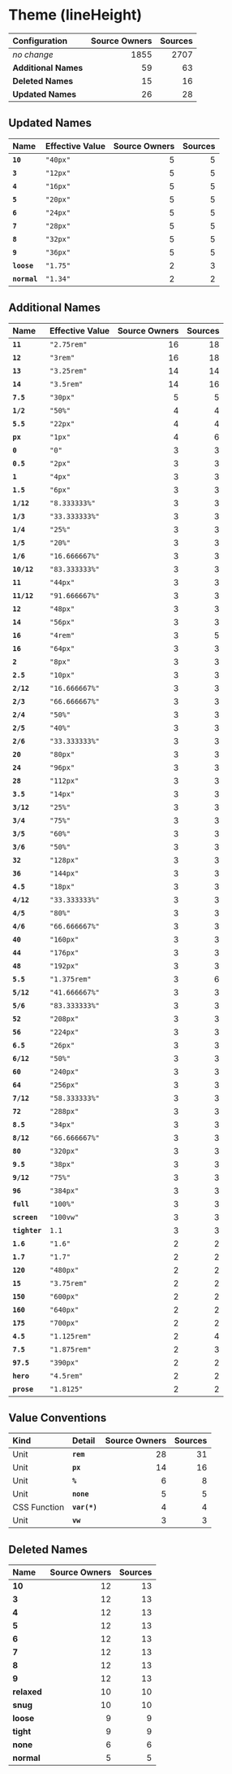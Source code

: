 # Theme (lineHeight)

| Configuration | Source Owners | Sources |
| :------------ | ------------: | ------: |
| *no change* | 1855 | 2707 |
| **Additional Names** | 59 | 63 |
| **Deleted Names** | 15 | 16 |
| **Updated Names** | 26 | 28 |

## Updated Names

| Name | Effective Value | Source Owners | Sources |
| :--- | :-------------- | ------------: | ------: |
| **`10`** | `"40px"` | 5 | 5 |
| **`3`** | `"12px"` | 5 | 5 |
| **`4`** | `"16px"` | 5 | 5 |
| **`5`** | `"20px"` | 5 | 5 |
| **`6`** | `"24px"` | 5 | 5 |
| **`7`** | `"28px"` | 5 | 5 |
| **`8`** | `"32px"` | 5 | 5 |
| **`9`** | `"36px"` | 5 | 5 |
| **`loose`** | `"1.75"` | 2 | 3 |
| **`normal`** | `"1.34"` | 2 | 2 |

## Additional Names

| Name | Effective Value | Source Owners | Sources |
| :--- | :-------------- | ------------: | ------: |
| **`11`** | `"2.75rem"` | 16 | 18 |
| **`12`** | `"3rem"` | 16 | 18 |
| **`13`** | `"3.25rem"` | 14 | 14 |
| **`14`** | `"3.5rem"` | 14 | 16 |
| **`7.5`** | `"30px"` | 5 | 5 |
| **`1/2`** | `"50%"` | 4 | 4 |
| **`5.5`** | `"22px"` | 4 | 4 |
| **`px`** | `"1px"` | 4 | 6 |
| **`0`** | `"0"` | 3 | 3 |
| **`0.5`** | `"2px"` | 3 | 3 |
| **`1`** | `"4px"` | 3 | 3 |
| **`1.5`** | `"6px"` | 3 | 3 |
| **`1/12`** | `"8.333333%"` | 3 | 3 |
| **`1/3`** | `"33.333333%"` | 3 | 3 |
| **`1/4`** | `"25%"` | 3 | 3 |
| **`1/5`** | `"20%"` | 3 | 3 |
| **`1/6`** | `"16.666667%"` | 3 | 3 |
| **`10/12`** | `"83.333333%"` | 3 | 3 |
| **`11`** | `"44px"` | 3 | 3 |
| **`11/12`** | `"91.666667%"` | 3 | 3 |
| **`12`** | `"48px"` | 3 | 3 |
| **`14`** | `"56px"` | 3 | 3 |
| **`16`** | `"4rem"` | 3 | 5 |
| **`16`** | `"64px"` | 3 | 3 |
| **`2`** | `"8px"` | 3 | 3 |
| **`2.5`** | `"10px"` | 3 | 3 |
| **`2/12`** | `"16.666667%"` | 3 | 3 |
| **`2/3`** | `"66.666667%"` | 3 | 3 |
| **`2/4`** | `"50%"` | 3 | 3 |
| **`2/5`** | `"40%"` | 3 | 3 |
| **`2/6`** | `"33.333333%"` | 3 | 3 |
| **`20`** | `"80px"` | 3 | 3 |
| **`24`** | `"96px"` | 3 | 3 |
| **`28`** | `"112px"` | 3 | 3 |
| **`3.5`** | `"14px"` | 3 | 3 |
| **`3/12`** | `"25%"` | 3 | 3 |
| **`3/4`** | `"75%"` | 3 | 3 |
| **`3/5`** | `"60%"` | 3 | 3 |
| **`3/6`** | `"50%"` | 3 | 3 |
| **`32`** | `"128px"` | 3 | 3 |
| **`36`** | `"144px"` | 3 | 3 |
| **`4.5`** | `"18px"` | 3 | 3 |
| **`4/12`** | `"33.333333%"` | 3 | 3 |
| **`4/5`** | `"80%"` | 3 | 3 |
| **`4/6`** | `"66.666667%"` | 3 | 3 |
| **`40`** | `"160px"` | 3 | 3 |
| **`44`** | `"176px"` | 3 | 3 |
| **`48`** | `"192px"` | 3 | 3 |
| **`5.5`** | `"1.375rem"` | 3 | 6 |
| **`5/12`** | `"41.666667%"` | 3 | 3 |
| **`5/6`** | `"83.333333%"` | 3 | 3 |
| **`52`** | `"208px"` | 3 | 3 |
| **`56`** | `"224px"` | 3 | 3 |
| **`6.5`** | `"26px"` | 3 | 3 |
| **`6/12`** | `"50%"` | 3 | 3 |
| **`60`** | `"240px"` | 3 | 3 |
| **`64`** | `"256px"` | 3 | 3 |
| **`7/12`** | `"58.333333%"` | 3 | 3 |
| **`72`** | `"288px"` | 3 | 3 |
| **`8.5`** | `"34px"` | 3 | 3 |
| **`8/12`** | `"66.666667%"` | 3 | 3 |
| **`80`** | `"320px"` | 3 | 3 |
| **`9.5`** | `"38px"` | 3 | 3 |
| **`9/12`** | `"75%"` | 3 | 3 |
| **`96`** | `"384px"` | 3 | 3 |
| **`full`** | `"100%"` | 3 | 3 |
| **`screen`** | `"100vw"` | 3 | 3 |
| **`tighter`** | `1.1` | 3 | 3 |
| **`1.6`** | `"1.6"` | 2 | 2 |
| **`1.7`** | `"1.7"` | 2 | 2 |
| **`120`** | `"480px"` | 2 | 2 |
| **`15`** | `"3.75rem"` | 2 | 2 |
| **`150`** | `"600px"` | 2 | 2 |
| **`160`** | `"640px"` | 2 | 2 |
| **`175`** | `"700px"` | 2 | 2 |
| **`4.5`** | `"1.125rem"` | 2 | 4 |
| **`7.5`** | `"1.875rem"` | 2 | 3 |
| **`97.5`** | `"390px"` | 2 | 2 |
| **`hero`** | `"4.5rem"` | 2 | 2 |
| **`prose`** | `"1.8125"` | 2 | 2 |

## Value Conventions

| Kind | Detail | Source Owners | Sources |
| :--- | :----- | ------------: | ------: |
| Unit | **`rem`** | 28 | 31 |
| Unit | **`px`** | 14 | 16 |
| Unit | **`%`** | 6 | 8 |
| Unit | **`none`** | 5 | 5 |
| CSS Function | **`var(*)`** | 4 | 4 |
| Unit | **`vw`** | 3 | 3 |

## Deleted Names

| Name | Source Owners | Sources |
| :--- | ------------: | ------: |
| **10** | 12 | 13 |
| **3** | 12 | 13 |
| **4** | 12 | 13 |
| **5** | 12 | 13 |
| **6** | 12 | 13 |
| **7** | 12 | 13 |
| **8** | 12 | 13 |
| **9** | 12 | 13 |
| **relaxed** | 10 | 10 |
| **snug** | 10 | 10 |
| **loose** | 9 | 9 |
| **tight** | 9 | 9 |
| **none** | 6 | 6 |
| **normal** | 5 | 5 |
